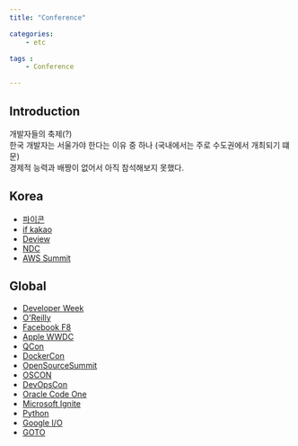 ```yaml
---
title: "Conference"

categories:
    - etc

tags :
    - Conference

---
```


## Introduction
개발자들의 축제(?)    
한국 개발자는 서울가야 한다는 이유 중 하나 (국내에서는 주로 수도권에서 개최되기 떄문)  
경제적 능력과 배짱이 없어서 아직 참석해보지 못했다.  

## Korea
- [파이콘](https://www.pycon.kr/2020)
- [if kakao](https://if.kakao.com/)
- [Deview](https://deview.kr/2019)
- [NDC](https://ndc.nexon.com/)
- [AWS Summit](https://aws.amazon.com/ko/events/summits/online/korea/)

## Global
- [Developer Week](https://www.developerweek.com/)
- [O'Reilly](https://www.oreilly.com/conferences/)
- [Facebook F8](https://www.f8.com/)
- [Apple WWDC](https://developer.apple.com/)
- [QCon](https://qconferences.com/)
- [DockerCon](https://events.docker.com/events/dockercon/)
- [OpenSourceSummit](https://events.linuxfoundation.org/)
- [OSCON](https://www.oreilly.com/conferences/oscon.html)
- [DevOpsCon](https://devopscon.io/)
- [Oracle Code One](https://www.oracle.com/code-one/)
- [Microsoft Ignite](https://www.microsoft.com/en-us/ignite)
- [Python](https://www.python.org/events/)
- [Google I/O](https://events.google.com/io/)
- [GOTO](https://blog.gotocon.com/)


